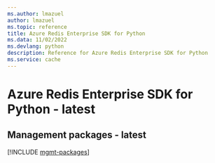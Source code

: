 ```yaml
---
ms.author: lmazuel
author: lmazuel
ms.topic: reference
title: Azure Redis Enterprise SDK for Python
ms.data: 11/02/2022
ms.devlang: python
description: Reference for Azure Redis Enterprise SDK for Python
ms.service: cache
---
```

# Azure Redis Enterprise SDK for Python - latest

## Management packages - latest
[!INCLUDE [mgmt-packages](redis-enterprise-mgmt-index.md)]